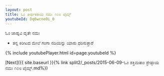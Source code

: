 ```yaml
---
layout: post
title: ಓಂ ತೀರ್ಥಕರಾಯ ನಮಃ ೧೦೮ ಟೈಮ್ಸ್
youtubeId: Dq6wcneOi_0
---
```

 
 
 ಓಂ ಜಾಹ್ನವಿ ದೃತೇ ನಮಃ  
 
 -  ತನ್ನ ಕಿರೀಟದ ಮೇಲೆ ಗಂಗಾ ನದಿಯನ್ನು ಯಾರು ಧರಿಸುತ್ತಾರೆ 
 
  
 
  
 
 
 
 
 
 


{% include youtubePlayer.html id=page.youtubeId %}
 
[Next]({{ site.baseurl }}{% link  split2/_posts/2015-06-09-ಓಂ ಶಕ್ತಿಮತಾಂ ಶ್ರೇಷ್ಠಾಯ ನಮಃ ೧೦೮ ಟೈಮ್ಸ್.md%})
 
